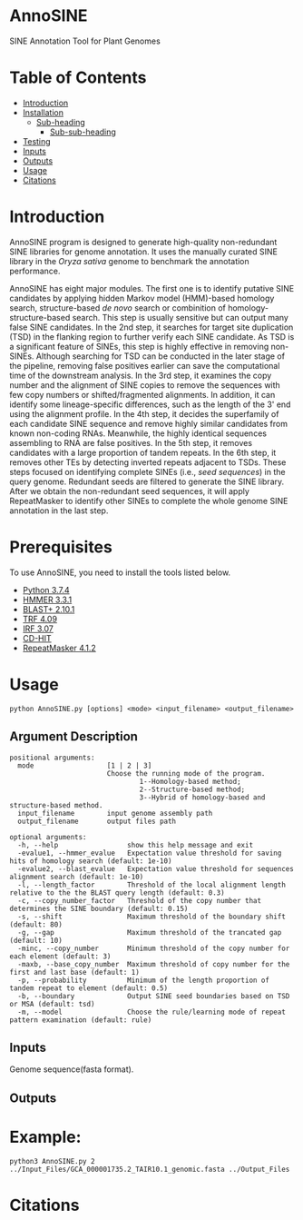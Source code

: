 # AnnoSINE

SINE Annotation Tool for Plant Genomes

# Table of Contents
- [Introduction](#Introduction)
- [Installation](#Installation)
  * [Sub-heading](#sub-heading-1)
    + [Sub-sub-heading](#sub-sub-heading-1)
- [Testing](#Testing)
- [Inputs](#Inputs)
- [Outputs](#Outputs)
- [Usage](#Usage)
- [Citations](#Citations)

# Introduction
AnnoSINE program is designed to generate high-quality non-redundant SINE libraries for genome annotation. It uses the manually curated SINE library in the *Oryza sativa* genome to benchmark the annotation performance.

AnnoSINE has eight major modules. The first one is to identify putative SINE candidates by applying hidden Markov model (HMM)-based homology search, structure-based *de novo* search or combinition of homology-structure-based search. This step is usually sensitive but can output many false SINE candidates. In the 2nd step, it searches for target site duplication (TSD) in the flanking region to further verify each SINE candidate. As TSD is a significant feature of SINEs, this step is highly effective in removing non-SINEs. Although searching for TSD can be conducted in the later stage of the pipeline, removing false positives earlier can save the computational time of the downstream analysis. In the 3rd step, it examines the copy number and the alignment of SINE copies to remove the sequences with few copy numbers or shifted/fragmented alignments. In addition, it can identify some lineage-specific differences, such as the length of the 3' end using the alignment profile. In the 4th step, it decides the superfamily of each candidate SINE sequence and remove highly similar candidates from known non-coding RNAs. Meanwhile, the highly identical sequences assembling to RNA are false positives. In the 5th step, it removes candidates with a large proportion of tandem repeats. In the 6th step, it removes other TEs by detecting inverted repeats adjacent to TSDs. These steps focused on identifying complete SINEs (i.e., *seed sequences*) in the query genome. Redundant seeds are filtered to generate the SINE library. After we obtain the non-redundant seed sequences, it will apply RepeatMasker to identify other SINEs to complete the whole genome SINE annotation in the last step.

# Prerequisites
To use AnnoSINE, you need to install the tools listed below.

 - [Python 3.7.4](https://www.python.org/)
 - [HMMER 3.3.1](http://hmmer.org/download.html)
 - [BLAST+ 2.10.1](https://ftp.ncbi.nlm.nih.gov/blast/executables/blast+/2.10.1/)
 - [TRF 4.09](https://tandem.bu.edu/trf/trf.download.html)
 - [IRF 3.07](https://tandem.bu.edu/irf/irf.download.html)
 - [CD-HIT](http://weizhongli-lab.org/cd-hit/download.php)
 - [RepeatMasker 4.1.2](http://www.repeatmasker.org/RepeatMasker/)

# Usage

```
python AnnoSINE.py [options] <mode> <input_filename> <output_filename>
```

## Argument Description
```
positional arguments:
  mode                  [1 | 2 | 3]
                        Choose the running mode of the program.
                                1--Homology-based method;
                                2--Structure-based method;
                                3--Hybrid of homology-based and structure-based method.
  input_filename        input genome assembly path
  output_filename       output files path

optional arguments:
  -h, --help                 show this help message and exit
  -evalue1, --hmmer_evalue   Expectation value threshold for saving hits of homology search (default: 1e-10)
  -evalue2, --blast_evalue   Expectation value threshold for sequences alignment search (default: 1e-10)
  -l, --length_factor        Threshold of the local alignment length relative to the the BLAST query length (default: 0.3)
  -c, --copy_number_factor   Threshold of the copy number that determines the SINE boundary (default: 0.15)
  -s, --shift                Maximum threshold of the boundary shift (default: 80)
  -g, --gap                  Maximum threshold of the trancated gap (default: 10)
  -minc, --copy_number       Minimum threshold of the copy number for each element (default: 3)
  -maxb, --base_copy_number  Maximum threshold of copy number for the first and last base (default: 1)
  -p, --probability          Minimum of the length proportion of tandem repeat to element (default: 0.5)
  -b, --boundary             Output SINE seed boundaries based on TSD or MSA (default: tsd)
  -m, --model                Choose the rule/learning mode of repeat pattern examination (default: rule)
```

## Inputs
Genome sequence(fasta format).

## Outputs


# Example:
```
python3 AnnoSINE.py 2 ../Input_Files/GCA_000001735.2_TAIR10.1_genomic.fasta ../Output_Files
```

# Citations
